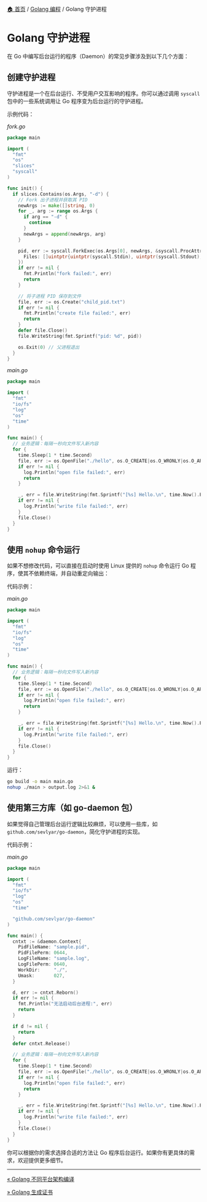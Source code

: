 [🏠 首页](../_index.md) / [Golang 编程](_index.md) / Golang 守护进程

# Golang 守护进程

在 Go 中编写后台运行的程序（Daemon）的常见步骤涉及到以下几个方面：

## 创建守护进程

守护进程是一个在后台运行、不受用户交互影响的程序。你可以通过调用 `syscall` 包中的一些系统调用让 Go 程序变为后台运行的守护进程。

示例代码：

*fork.go*

```go
package main

import (
  "fmt"
  "os"
  "slices"
  "syscall"
)

func init() {
  if slices.Contains(os.Args, "-d") {
    // Fork 出子进程并获取其 PID
    newArgs := make([]string, 0)
    for _, arg := range os.Args {
      if arg == "-d" {
        continue
      }
      newArgs = append(newArgs, arg)
    }

    pid, err := syscall.ForkExec(os.Args[0], newArgs, &syscall.ProcAttr{
      Files: []uintptr{uintptr(syscall.Stdin), uintptr(syscall.Stdout), uintptr(syscall.Stderr)},
    })
    if err != nil {
      fmt.Println("fork failed:", err)
      return
    }

    // 将子进程 PID 保存到文件
    file, err := os.Create("child_pid.txt")
    if err != nil {
      fmt.Println("create file failed:", err)
      return
    }
    defer file.Close()
    file.WriteString(fmt.Sprintf("pid: %d", pid))

    os.Exit(0) // 父进程退出
  }
}
```

*main.go*

```go
package main

import (
  "fmt"
  "io/fs"
  "log"
  "os"
  "time"
)

func main() {
  // 业务逻辑：每隔一秒向文件写入新内容
  for {
    time.Sleep(1 * time.Second)
    file, err := os.OpenFile("./hello", os.O_CREATE|os.O_WRONLY|os.O_APPEND, fs.FileMode(0644))
    if err != nil {
      log.Println("open file failed:", err)
      return
    }

    _, err = file.WriteString(fmt.Sprintf("[%s] Hello.\n", time.Now().Format(time.RFC3339)))
    if err != nil {
      log.Println("write file failed:", err)
    }
    file.Close()
  }
}
```

## 使用 `nohup` 命令运行

如果不想修改代码，可以直接在启动时使用 Linux 提供的 `nohup` 命令运行 Go 程序，使其不依赖终端，并自动重定向输出：

代码示例：

*main.go*

```go
package main

import (
  "fmt"
  "io/fs"
  "log"
  "os"
  "time"
)

func main() {
  // 业务逻辑：每隔一秒向文件写入新内容
  for {
    time.Sleep(1 * time.Second)
    file, err := os.OpenFile("./hello", os.O_CREATE|os.O_WRONLY|os.O_APPEND, fs.FileMode(0644))
    if err != nil {
      log.Println("open file failed:", err)
      return
    }

    _, err = file.WriteString(fmt.Sprintf("[%s] Hello.\n", time.Now().Format(time.RFC3339)))
    if err != nil {
      log.Println("write file failed:", err)
    }
    file.Close()
  }
}
```

运行：

```bash
go build -o main main.go
nohup ./main > output.log 2>&1 &
```

## 使用第三方库（如 go-daemon 包）

如果觉得自己管理后台运行逻辑比较麻烦，可以使用一些库，如 `github.com/sevlyar/go-daemon`，简化守护进程的实现。

代码示例：

*main.go*

```go
package main

import (
  "fmt"
  "io/fs"
  "log"
  "os"
  "time"

  "github.com/sevlyar/go-daemon"
)

func main() {
  cntxt := &daemon.Context{
    PidFileName: "sample.pid",
    PidFilePerm: 0644,
    LogFileName: "sample.log",
    LogFilePerm: 0640,
    WorkDir:     "./",
    Umask:       027,
  }

  d, err := cntxt.Reborn()
  if err != nil {
    fmt.Println("无法启动后台进程:", err)
    return
  }

  if d != nil {
    return
  }
  defer cntxt.Release()

  // 业务逻辑：每隔一秒向文件写入新内容
  for {
    time.Sleep(1 * time.Second)
    file, err := os.OpenFile("./hello", os.O_CREATE|os.O_WRONLY|os.O_APPEND, fs.FileMode(0644))
    if err != nil {
      log.Println("open file failed:", err)
      return
    }

    _, err = file.WriteString(fmt.Sprintf("[%s] Hello.\n", time.Now().Format(time.RFC3339)))
    if err != nil {
      log.Println("write file failed:", err)
    }
    file.Close()
  }
}
```

你可以根据你的需求选择合适的方法让 Go 程序后台运行。如果你有更具体的需求，欢迎提供更多细节。

---
[« Golang 不同平台架构编译](go-cross-complie.md)

[» Golang 生成证书](go-gen-cert.md)
